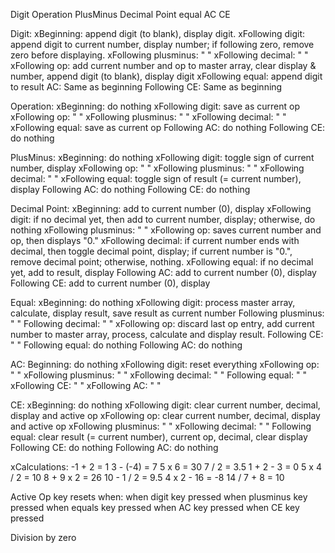 Digit
Operation
PlusMinus
Decimal Point
equal
AC
CE


Digit:
  xBeginning: append digit (to blank), display digit.
  xFollowing digit: append digit to current number, display number; if following zero, remove zero before displaying.
  xFollowing plusminus:  " "
  xFollowing decimal:  " "
  xFollowing op:  add current number and op to master array, clear display & number, append digit (to blank), display digit
  xFollowing equal: append digit to result
            AC: Same as beginning
  Following CE: Same as beginning


Operation:
  xBeginning: do nothing
  xFollowing digit: save as current op
  xFollowing op:  " "
  xFollowing plusminus: " "
  xFollowing decimal: " "
  xFollowing equal: save as current op
  Following AC: do nothing
  Following CE: do nothing

PlusMinus:
  xBeginning: do nothing
  xFollowing digit: toggle sign of current number, display
  xFollowing op:  " "
  xFollowing plusminus: " "
  xFollowing decimal: " "
  xFollowing equal: toggle sign of result (= current number), display
  Following AC: do nothing
  Following CE: do nothing

Decimal Point:
  xBeginning: add to current number (0), display
  xFollowing digit: if no decimal yet, then add to current number, display; otherwise, do nothing
  xFollowing plusminus: " "
  xFollowing op: saves current number and op, then displays "0."
  xFollowing decimal: if current number ends with decimal, then toggle decimal point, display; 
                      if current number is "0.", remove decimal point;
                      otherwise, nothing.
  xFollowing equal: if no decimal yet, add to result, display
  Following AC: add to current number (0), display
  Following CE: add to current number (0), display

Equal:
  xBeginning: do nothing
  xFollowing digit: process master array, calculate, display result, save result as current number
  Following plusminus: " "
  Following decimal: " " 
  xFollowing op: discard last op entry, add current number to master array, process, calculate and display result.
  Following CE: " "
  Following equal: do nothing
  Following AC: do nothing

AC:
  Beginning: do nothing
  xFollowing digit: reset everything
  xFollowing op: " "
  xFollowing plusminus: " "
  xFollowing decimal: " " 
  Following equal: " "
  xFollowing CE: " "
  xFollowing AC: " "

CE:
  xBeginning: do nothing
  xFollowing digit: clear current number, decimal, display and active op
  xFollowing op: clear current number, decimal, display and active op
  xFollowing plusminus: " "
  xFollowing decimal: " " 
  Following equal: clear result (= current number), current op, decimal, clear display
  Following CE: do nothing
  Following AC: do nothing

xCalculations:
  -1 + 2 = 1
  3 - (-4) = 7
  5 x 6 = 30
  7 / 2 = 3.5
  1 + 2 - 3 = 0
  5 x 4 / 2 = 10
  8 + 9 x 2 = 26
  10 - 1 / 2 = 9.5
  4 x 2 - 16 = -8
  14 / 7 + 8 = 10

Active Op key resets when:
  when digit key pressed
  when plusminus key pressed
  when equals key pressed
  when AC key pressed
  when CE key pressed

Division by zero
